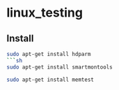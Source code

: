 # linux_testing  
## Install  
```sh
sudo apt-get install hdparm
```sh
sudo apt-get install smartmontools 
```
```sh
sudo apt-get install memtest 
```

